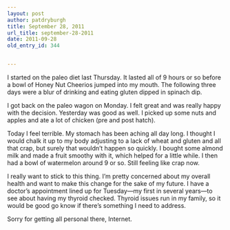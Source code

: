 ```yaml
---
layout: post
author: patdryburgh
title: September 28, 2011
url_title: september-28-2011
date: 2011-09-28
old_entry_id: 344


---
```


I started on the paleo diet last Thursday. It lasted all of 9 hours or so before a bowl of Honey Nut Cheerios jumped into my mouth. The following three days were a blur of drinking and eating gluten dipped in spinach dip.

I got back on the paleo wagon on Monday. I felt great and was really happy with the decision. Yesterday was good as well. I picked up some nuts and apples and ate a lot of chicken (pre and post hatch).

Today I feel terrible. My stomach has been aching all day long. I thought I would chalk it up to my body adjusting to a lack of wheat and gluten and all that crap, but surely that wouldn’t happen so quickly. I bought some almond milk and made a fruit smoothy with it, which helped for a little while. I then had a bowl of watermelon around 9 or so. Still feeling like crap now.

I really want to stick to this thing. I’m pretty concerned about my overall health and want to make this change for the sake of my future. I have a doctor’s appointment lined up for Tuesday—my first in several years—to see about having my thyroid checked. Thyroid issues run in my family, so it would be good go know if there’s something I need to address.

Sorry for getting all personal there, Internet.
